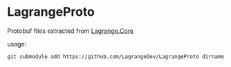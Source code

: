 # LagrangeProto

Protobuf files extracted from [Lagrange.Core](https://github.com/LagrangeDev/Lagrange.Core)

usage:

```shell
git submodule add https://github.com/LagrangeDev/LagrangeProto dirname
```
